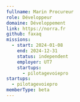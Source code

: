 ```yaml
---
fullname: Marin Procureur
role: Développeur
domaine: Développement
link: https://norra.fr
github: faxaq
missions:
  - start: 2024-01-08
    end: 2024-12-31
    status: independent
    employer: UT7
    startups:
      - pilotagevoiepro
startups:
  - pilotagevoiepro
memberType: beta
---
```

